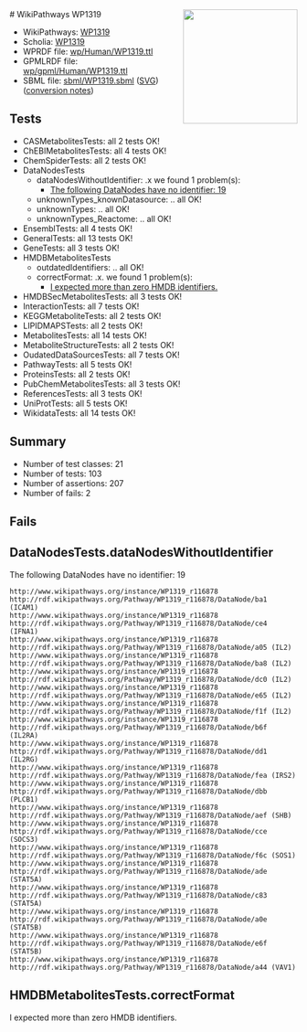 <img style="float: right; width: 200px" src="../logo.png" />
# WikiPathways WP1319

* WikiPathways: [WP1319](https://identifiers.org/wikipathways:WP1319)
* Scholia: [WP1319](https://scholia.toolforge.org/wikipathways/WP1319)
* WPRDF file: [wp/Human/WP1319.ttl](../wp/Human/WP1319.ttl)
* GPMLRDF file: [wp/gpml/Human/WP1319.ttl](../wp/gpml/Human/WP1319.ttl)
* SBML file: [sbml/WP1319.sbml](../sbml/WP1319.sbml) ([SVG](../sbml/WP1319.svg)) ([conversion notes](../sbml/WP1319.txt))

## Tests
* CASMetabolitesTests: all 2 tests OK!
* ChEBIMetabolitesTests: all 4 tests OK!
* ChemSpiderTests: all 2 tests OK!
* DataNodesTests
    * dataNodesWithoutIdentifier: .x we found 1 problem(s):
        * [The following DataNodes have no identifier: 19](#8792c499)
    * unknownTypes_knownDatasource: .. all OK!
    * unknownTypes: .. all OK!
    * unknownTypes_Reactome: .. all OK!
* EnsemblTests: all 4 tests OK!
* GeneralTests: all 13 tests OK!
* GeneTests: all 3 tests OK!
* HMDBMetabolitesTests
    * outdatedIdentifiers: .. all OK!
    * correctFormat: .x. we found 1 problem(s):
        * [I expected more than zero HMDB identifiers.](#ad154c1e)
* HMDBSecMetabolitesTests: all 3 tests OK!
* InteractionTests: all 7 tests OK!
* KEGGMetaboliteTests: all 2 tests OK!
* LIPIDMAPSTests: all 2 tests OK!
* MetabolitesTests: all 14 tests OK!
* MetaboliteStructureTests: all 2 tests OK!
* OudatedDataSourcesTests: all 7 tests OK!
* PathwayTests: all 5 tests OK!
* ProteinsTests: all 2 tests OK!
* PubChemMetabolitesTests: all 3 tests OK!
* ReferencesTests: all 3 tests OK!
* UniProtTests: all 5 tests OK!
* WikidataTests: all 14 tests OK!


## Summary

* Number of test classes: 21
* Number of tests: 103
* Number of assertions: 207
* Number of fails: 2

## Fails

<a name="8792c499" />

## DataNodesTests.dataNodesWithoutIdentifier

The following DataNodes have no identifier: 19
```
http://www.wikipathways.org/instance/WP1319_r116878 http://rdf.wikipathways.org/Pathway/WP1319_r116878/DataNode/ba1 (ICAM1)
http://www.wikipathways.org/instance/WP1319_r116878 http://rdf.wikipathways.org/Pathway/WP1319_r116878/DataNode/ce4 (IFNA1)
http://www.wikipathways.org/instance/WP1319_r116878 http://rdf.wikipathways.org/Pathway/WP1319_r116878/DataNode/a05 (IL2)
http://www.wikipathways.org/instance/WP1319_r116878 http://rdf.wikipathways.org/Pathway/WP1319_r116878/DataNode/ba8 (IL2)
http://www.wikipathways.org/instance/WP1319_r116878 http://rdf.wikipathways.org/Pathway/WP1319_r116878/DataNode/dc0 (IL2)
http://www.wikipathways.org/instance/WP1319_r116878 http://rdf.wikipathways.org/Pathway/WP1319_r116878/DataNode/e65 (IL2)
http://www.wikipathways.org/instance/WP1319_r116878 http://rdf.wikipathways.org/Pathway/WP1319_r116878/DataNode/f1f (IL2)
http://www.wikipathways.org/instance/WP1319_r116878 http://rdf.wikipathways.org/Pathway/WP1319_r116878/DataNode/b6f (IL2RA)
http://www.wikipathways.org/instance/WP1319_r116878 http://rdf.wikipathways.org/Pathway/WP1319_r116878/DataNode/dd1 (IL2RG)
http://www.wikipathways.org/instance/WP1319_r116878 http://rdf.wikipathways.org/Pathway/WP1319_r116878/DataNode/fea (IRS2)
http://www.wikipathways.org/instance/WP1319_r116878 http://rdf.wikipathways.org/Pathway/WP1319_r116878/DataNode/dbb (PLCB1)
http://www.wikipathways.org/instance/WP1319_r116878 http://rdf.wikipathways.org/Pathway/WP1319_r116878/DataNode/aef (SHB)
http://www.wikipathways.org/instance/WP1319_r116878 http://rdf.wikipathways.org/Pathway/WP1319_r116878/DataNode/cce (SOCS3)
http://www.wikipathways.org/instance/WP1319_r116878 http://rdf.wikipathways.org/Pathway/WP1319_r116878/DataNode/f6c (SOS1)
http://www.wikipathways.org/instance/WP1319_r116878 http://rdf.wikipathways.org/Pathway/WP1319_r116878/DataNode/ade (STAT5A)
http://www.wikipathways.org/instance/WP1319_r116878 http://rdf.wikipathways.org/Pathway/WP1319_r116878/DataNode/c83 (STAT5A)
http://www.wikipathways.org/instance/WP1319_r116878 http://rdf.wikipathways.org/Pathway/WP1319_r116878/DataNode/a0e (STAT5B)
http://www.wikipathways.org/instance/WP1319_r116878 http://rdf.wikipathways.org/Pathway/WP1319_r116878/DataNode/e6f (STAT5B)
http://www.wikipathways.org/instance/WP1319_r116878 http://rdf.wikipathways.org/Pathway/WP1319_r116878/DataNode/a44 (VAV1)
```

<a name="ad154c1e" />

## HMDBMetabolitesTests.correctFormat

I expected more than zero HMDB identifiers.
